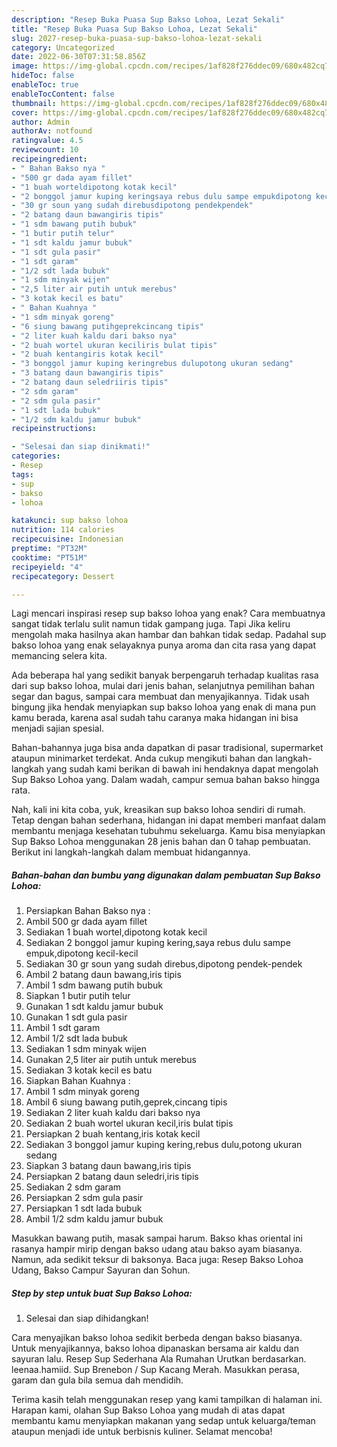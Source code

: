```yaml
---
description: "Resep Buka Puasa Sup Bakso Lohoa, Lezat Sekali"
title: "Resep Buka Puasa Sup Bakso Lohoa, Lezat Sekali"
slug: 2027-resep-buka-puasa-sup-bakso-lohoa-lezat-sekali
category: Uncategorized
date: 2022-06-30T07:31:58.856Z
image: https://img-global.cpcdn.com/recipes/1af828f276ddec09/680x482cq70/sup-bakso-lohoa-foto-resep-utama.jpg
hideToc: false
enableToc: true
enableTocContent: false
thumbnail: https://img-global.cpcdn.com/recipes/1af828f276ddec09/680x482cq70/sup-bakso-lohoa-foto-resep-utama.jpg
cover: https://img-global.cpcdn.com/recipes/1af828f276ddec09/680x482cq70/sup-bakso-lohoa-foto-resep-utama.jpg
author: Admin
authorAv: notfound
ratingvalue: 4.5
reviewcount: 10
recipeingredient:
- " Bahan Bakso nya "
- "500 gr dada ayam fillet"
- "1 buah worteldipotong kotak kecil"
- "2 bonggol jamur kuping keringsaya rebus dulu sampe empukdipotong kecilkecil"
- "30 gr soun yang sudah direbusdipotong pendekpendek"
- "2 batang daun bawangiris tipis"
- "1 sdm bawang putih bubuk"
- "1 butir putih telur"
- "1 sdt kaldu jamur bubuk"
- "1 sdt gula pasir"
- "1 sdt garam"
- "1/2 sdt lada bubuk"
- "1 sdm minyak wijen"
- "2,5 liter air putih untuk merebus"
- "3 kotak kecil es batu"
- " Bahan Kuahnya "
- "1 sdm minyak goreng"
- "6 siung bawang putihgeprekcincang tipis"
- "2 liter kuah kaldu dari bakso nya"
- "2 buah wortel ukuran keciliris bulat tipis"
- "2 buah kentangiris kotak kecil"
- "3 bonggol jamur kuping keringrebus dulupotong ukuran sedang"
- "3 batang daun bawangiris tipis"
- "2 batang daun seledriiris tipis"
- "2 sdm garam"
- "2 sdm gula pasir"
- "1 sdt lada bubuk"
- "1/2 sdm kaldu jamur bubuk"
recipeinstructions:

- "Selesai dan siap dinikmati!"
categories:
- Resep
tags:
- sup
- bakso
- lohoa

katakunci: sup bakso lohoa 
nutrition: 114 calories
recipecuisine: Indonesian
preptime: "PT32M"
cooktime: "PT51M"
recipeyield: "4"
recipecategory: Dessert

---
```



Lagi mencari inspirasi resep sup bakso lohoa yang enak? Cara membuatnya sangat tidak terlalu sulit namun tidak gampang juga. Tapi Jika keliru mengolah maka hasilnya akan hambar dan bahkan tidak sedap. Padahal sup bakso lohoa yang enak selayaknya punya aroma dan cita rasa yang dapat memancing selera kita.


Ada beberapa hal yang sedikit banyak berpengaruh terhadap kualitas rasa dari sup bakso lohoa, mulai dari jenis bahan, selanjutnya pemilihan bahan segar dan bagus, sampai cara membuat dan menyajikannya. Tidak usah bingung jika hendak menyiapkan sup bakso lohoa yang enak di mana pun kamu berada, karena asal sudah tahu caranya maka hidangan ini bisa menjadi sajian spesial.

Bahan-bahannya juga bisa anda dapatkan di pasar tradisional, supermarket ataupun minimarket terdekat. Anda cukup mengikuti bahan dan langkah-langkah yang sudah kami berikan di bawah ini hendaknya dapat mengolah Sup Bakso Lohoa yang. Dalam wadah, campur semua bahan bakso hingga rata.


Nah, kali ini kita coba, yuk, kreasikan sup bakso lohoa sendiri di rumah. Tetap dengan bahan sederhana, hidangan ini dapat memberi manfaat dalam membantu menjaga kesehatan tubuhmu sekeluarga. Kamu bisa menyiapkan Sup Bakso Lohoa menggunakan 28 jenis bahan dan 0 tahap pembuatan. Berikut ini langkah-langkah dalam membuat hidangannya.

<!--inarticleads1-->

##### Bahan-bahan dan bumbu yang digunakan dalam pembuatan Sup Bakso Lohoa:

1. Persiapkan  Bahan Bakso nya :
1. Ambil 500 gr dada ayam fillet
1. Sediakan 1 buah wortel,dipotong kotak kecil
1. Sediakan 2 bonggol jamur kuping kering,saya rebus dulu sampe empuk,dipotong kecil-kecil
1. Sediakan 30 gr soun yang sudah direbus,dipotong pendek-pendek
1. Ambil 2 batang daun bawang,iris tipis
1. Ambil 1 sdm bawang putih bubuk
1. Siapkan 1 butir putih telur
1. Gunakan 1 sdt kaldu jamur bubuk
1. Gunakan 1 sdt gula pasir
1. Ambil 1 sdt garam
1. Ambil 1/2 sdt lada bubuk
1. Sediakan 1 sdm minyak wijen
1. Gunakan 2,5 liter air putih untuk merebus
1. Sediakan 3 kotak kecil es batu
1. Siapkan  Bahan Kuahnya :
1. Ambil 1 sdm minyak goreng
1. Ambil 6 siung bawang putih,geprek,cincang tipis
1. Sediakan 2 liter kuah kaldu dari bakso nya
1. Sediakan 2 buah wortel ukuran kecil,iris bulat tipis
1. Persiapkan 2 buah kentang,iris kotak kecil
1. Sediakan 3 bonggol jamur kuping kering,rebus dulu,potong ukuran sedang
1. Siapkan 3 batang daun bawang,iris tipis
1. Persiapkan 2 batang daun seledri,iris tipis
1. Sediakan 2 sdm garam
1. Persiapkan 2 sdm gula pasir
1. Persiapkan 1 sdt lada bubuk
1. Ambil 1/2 sdm kaldu jamur bubuk


Masukkan bawang putih, masak sampai harum. Bakso khas oriental ini rasanya hampir mirip dengan bakso udang atau bakso ayam biasanya. Namun, ada sedikit teksur di baksonya. Baca juga: Resep Bakso Lohoa Udang, Bakso Campur Sayuran dan Sohun. 

<!--inarticleads2-->

##### Step by step untuk buat Sup Bakso Lohoa:


1. Selesai dan siap dihidangkan!

Cara menyajikan bakso lohoa sedikit berbeda dengan bakso biasanya. Untuk menyajikannya, bakso lohoa dipanaskan bersama air kaldu dan sayuran lalu. Resep Sup Sederhana Ala Rumahan Urutkan berdasarkan. leenaa.hamiid. Sup Brenebon / Sup Kacang Merah. Masukkan perasa, garam dan gula bila semua dah mendidih. 

Terima kasih telah menggunakan resep yang kami tampilkan di halaman ini. Harapan kami, olahan Sup Bakso Lohoa yang mudah di atas dapat membantu kamu menyiapkan makanan yang sedap untuk keluarga/teman ataupun menjadi ide untuk berbisnis kuliner. Selamat mencoba!
